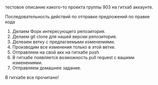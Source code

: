 тестовое описание какого-то проекта группы 903
на гитхаб аккаунте.

Последовательность действий по отправке предложений по правке кода

1. Делаем Форк интересующего репозитория.
2. Делаем git clone для нашей версии репозитория.
3. Делеаем ветку с предлагаемыми изменениями.
4. Производим все изменения только в этой ветке.
5. Отправляем на свой акк на гитхабе push 
6. В гитхабе появляется возможность pull request с вашими изменениями.
7. Отправляем домашнее задание.

В гитхабе все прочитано!
